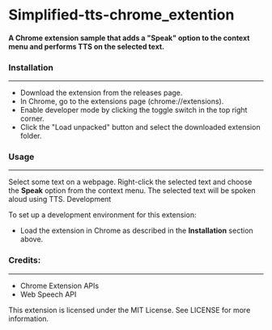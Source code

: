 # Simplified-tts-chrome_extention
#### A Chrome extension sample that adds a "Speak" option to the context menu and performs TTS on the selected text.

### Installation
-----------------
- Download the extension from the releases page.
- In Chrome, go to the extensions page (chrome://extensions).
- Enable developer mode by clicking the toggle switch in the top right corner.
- Click the "Load unpacked" button and select the downloaded extension folder.

### Usage
---------
Select some text on a webpage.
Right-click the selected text and choose the __Speak__ option from the context menu.
The selected text will be spoken aloud using TTS.
Development

To set up a development environment for this extension:
- Load the extension in Chrome as described in the __Installation__ section above.

### Credits:
------------
- Chrome Extension APIs
- Web Speech API

This extension is licensed under the MIT License. See LICENSE for more information.
